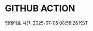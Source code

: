 # GITHUB ACTION
  <!-- START_UPDATED_TIME -->
  업데이트 시간: 2025-07-05 08:58:26 KST
  <!-- END_UPDATED_TIME -->

